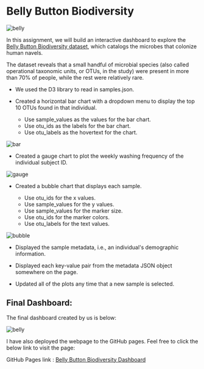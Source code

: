 # Belly Button Biodiversity

![belly](https://github.com/UoT-Bootcamp/Plot.ly-Challenge/blob/master/microbes-sem.jpg)

In this assignment, we will build an interactive dashboard to explore the [Belly Button Biodiversity dataset](https://github.com/UoT-Bootcamp/Plot.ly-Challenge/blob/master/data/samples.json), which catalogs the microbes that colonize human navels.

The dataset reveals that a small handful of microbial species (also called operational taxonomic units, or OTUs, in the study) were present in more than 70% of people, while the rest were relatively rare.


* We used the D3 library to read in samples.json.

* Created a horizontal bar chart with a dropdown menu to display the top 10 OTUs found in that individual.

  * Use sample_values as the values for the bar chart.
  * Use otu_ids as the labels for the bar chart.
  * Use otu_labels as the hovertext for the chart.

![bar](https://github.com/UoT-Bootcamp/Plot.ly-Challenge/blob/master/Screenshots/bar_chart.png)<br/>

* Created a gauge chart to plot the weekly washing frequency of the individual subject ID.

![gauge](https://github.com/UoT-Bootcamp/Plot.ly-Challenge/blob/master/Screenshots/gauge_chart.png)<br/>

* Created a bubble chart that displays each sample.

  * Use otu_ids for the x values.
  * Use sample_values for the y values.
  * Use sample_values for the marker size.
  * Use otu_ids for the marker colors.
  * Use otu_labels for the text values.

![bubble](https://github.com/UoT-Bootcamp/Plot.ly-Challenge/blob/master/Screenshots/bubble_chart.png)<br/>

* Displayed the sample metadata, i.e., an individual's demographic information.

* Displayed each key-value pair from the metadata JSON object somewhere on the page.

* Updated all of the plots any time that a new sample is selected.

## Final Dashboard:

The final dashboard created by us is below:

![belly](https://github.com/UoT-Bootcamp/Plot.ly-Challenge/blob/master/Screenshots/screenshot3.png)<br/>


I have also deployed the webpage to the GitHub pages. Feel free to click the below link to visit the page:

GitHub Pages link :  [Belly Button Biodiversity Dashboard](https://uot-bootcamp.github.io/Plot.ly-Challenge/)<br/>
